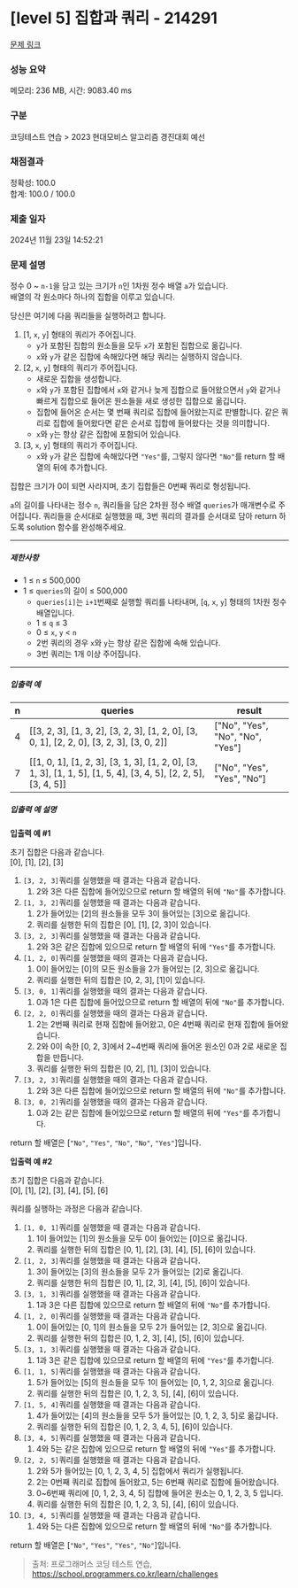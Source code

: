 # [level 5] 집합과 쿼리 - 214291 

[문제 링크](https://school.programmers.co.kr/learn/courses/30/lessons/214291) 

### 성능 요약

메모리: 236 MB, 시간: 9083.40 ms

### 구분

코딩테스트 연습 > 2023 현대모비스 알고리즘 경진대회 예선

### 채점결과

정확성: 100.0<br/>합계: 100.0 / 100.0

### 제출 일자

2024년 11월 23일 14:52:21

### 문제 설명

<p>정수 0 ~ <code>n-1</code>을 담고 있는 크기가 <code>n</code>인 1차원 정수 배열 <code>a</code>가 있습니다.<br>
배열의 각 원소마다 하나의 집합을 이루고 있습니다.</p>

<p>당신은 여기에 다음 쿼리들을 실행하려고 합니다.</p>

<ol>
<li>[1, <code>x</code>, <code>y</code>] 형태의 쿼리가 주어집니다. 

<ul>
<li><code>y</code>가 포함된 집합의 원소들을 모두 <code>x</code>가 포함된 집합으로 옮깁니다.</li>
<li><code>x</code>와 <code>y</code>가 같은 집합에 속해있다면 해당 쿼리는 실행하지 않습니다.</li>
</ul></li>
<li>[2, <code>x</code>, <code>y</code>] 형태의 쿼리가 주어집니다. 

<ul>
<li>새로운 집합을 생성합니다.</li>
<li><code>x</code>와 <code>y</code>가 포함된 집합에서 <code>x</code>와 같거나 늦게 집합으로 들어왔으면서 <code>y</code>와 같거나 빠르게 집합으로 들어온 원소들을 새로 생성한 집합으로 옮깁니다.</li>
<li>집합에 들어온 순서는 몇 번째 쿼리로 집합에 들어왔는지로 판별합니다. 같은 쿼리로 집합에 들어왔다면 같은 순서로 집합에 들어왔다는 것을 의미합니다.</li>
<li><code>x</code>와 <code>y</code>는 항상 같은 집합에 포함되어 있습니다.</li>
</ul></li>
<li>[3, <code>x</code>, <code>y</code>] 형태의 쿼리가 주어집니다. 

<ul>
<li><code>x</code>와 <code>y</code>가 같은 집합에 속해있다면 <code>"Yes"</code>를, 그렇지 않다면 <code>"No"</code>를 return 할 배열의 뒤에 추가합니다.</li>
</ul></li>
</ol>

<p>집합은 크기가 0이 되면 사라지며, 초기 집합들은 0번째 쿼리로 형성됩니다.</p>

<p><code>a</code>의 길이를 나타내는 정수 <code>n</code>, 쿼리들을 담은 2차원 정수 배열 <code>queries</code>가 매개변수로 주어집니다. 쿼리들을 순서대로 실행했을 때, 3번 쿼리의 결과를 순서대로 담아 return 하도록 solution 함수를 완성해주세요.</p>

<hr>

<h5>제한사항</h5>

<ul>
<li>1 ≤ <code>n</code> ≤ 500,000</li>
<li>1 ≤ <code>queries</code>의 길이 ≤ 500,000

<ul>
<li><code>queries[i]</code>는 <code>i+1</code>번째로 실행할 쿼리를 나타내며, [<code>q</code>, <code>x</code>, <code>y</code>] 형태의 1차원 정수 배열입니다.</li>
<li>1 ≤ <code>q</code> ≤ 3</li>
<li>0 ≤ <code>x</code>, <code>y</code> &lt; <code>n</code></li>
<li>2번 쿼리의 경우 <code>x</code>와 <code>y</code>는 항상 같은 집합에 속해 있습니다.</li>
<li>3번 쿼리는 1개 이상 주어집니다.</li>
</ul></li>
</ul>

<hr>

<h5>입출력 예</h5>
<table class="table">
        <thead><tr>
<th>n</th>
<th>queries</th>
<th>result</th>
</tr>
</thead>
        <tbody><tr>
<td>4</td>
<td>[[3, 2, 3], [1, 3, 2], [3, 2, 3], [1, 2, 0], [3, 0, 1], [2, 2, 0], [3, 2, 3], [3, 0, 2]]</td>
<td>["No", "Yes", "No", "No", "Yes"]</td>
</tr>
<tr>
<td>7</td>
<td>[[1, 0, 1], [1, 2, 3], [3, 1, 3], [1, 2, 0], [3, 1, 3], [1, 1, 5], [1, 5, 4], [3, 4, 5], [2, 2, 5], [3, 4, 5]]</td>
<td>["No", "Yes", "Yes", "No"]</td>
</tr>
</tbody>
      </table>
<h5>입출력 예 설명</h5>

<p><strong>입출력 예 #1</strong></p>

<p>초기 집합은 다음과 같습니다.<br>
[0], [1], [2], [3]</p>

<ol>
<li><code>[3, 2, 3]</code>쿼리를 실행했을 때 결과는 다음과 같습니다.

<ol>
<li>2와 3은 다른 집합에 들어있으므로 return 할 배열의 뒤에 <code>"No"</code>를 추가합니다.</li>
</ol></li>
<li><code>[1, 3, 2]</code>쿼리를 실행했을 때 결과는 다음과 같습니다.

<ol>
<li>2가 들어있는 [2]의 원소들을 모두 3이 들어있는 [3]으로 옮깁니다.</li>
<li>쿼리를 실행한 뒤의 집합은 [0], [1], [2, 3]이 있습니다.</li>
</ol></li>
<li><code>[3, 2, 3]</code>쿼리를 실행했을 때 결과는 다음과 같습니다.

<ol>
<li>2와 3은 같은 집합에 있으므로 return 할 배열의 뒤에 <code>"Yes"</code>를 추가합니다.</li>
</ol></li>
<li><code>[1, 2, 0]</code>쿼리를 실행했을 때의 결과는 다음과 같습니다.

<ol>
<li>0이 들어있는 [0]의 모든 원소들을 2가 들어있는 [2, 3]으로 옮깁니다.</li>
<li>쿼리를 실행한 뒤의 집합은 [0, 2, 3], [1]이 있습니다.</li>
</ol></li>
<li><code>[3, 0, 1]</code>쿼리를 실행했을 때의 결과는 다음과 같습니다.

<ol>
<li>0과 1은 다른 집합에 들어있으므로 return 할 배열의 뒤에 <code>"No"</code>를 추가합니다.</li>
</ol></li>
<li><code>[2, 2, 0]</code>쿼리를 실행했을 때의 결과는 다음과 같습니다.

<ol>
<li>2는 2번째 쿼리로 현재 집합에 들어왔고, 0은 4번째 쿼리로 현재 집합에 들어왔습니다.</li>
<li>2와 0이 속한 [0, 2, 3]에서 2~4번째 쿼리에 들어온 원소인 0과 2로 새로운 집합을 만듭니다.</li>
<li>쿼리를 실행한 뒤의 집합은 [0, 2], [1], [3]이 있습니다.</li>
</ol></li>
<li><code>[3, 2, 3]</code>쿼리를 실행했을 때의 결과는 다음과 같습니다.

<ol>
<li>2와 3은 다른 집합에 들어있으므로 return 할 배열의 뒤에 <code>"No"</code>를 추가합니다.</li>
</ol></li>
<li><code>[3, 0, 2]</code>쿼리를 실행했을 때의 결과는 다음과 같습니다.

<ol>
<li>0과 2는 같은 집합에 들어있으므로 return 할 배열의 뒤에 <code>"Yes"</code>를 추가합니다.</li>
</ol></li>
</ol>

<p>return 할 배열은 [<code>"No"</code>, <code>"Yes"</code>, <code>"No"</code>, <code>"No"</code>, <code>"Yes"</code>]입니다.</p>

<p><strong>입출력 예 #2</strong></p>

<p>초기 집합은 다음과 같습니다.<br>
[0], [1], [2], [3], [4], [5], [6]</p>

<p>쿼리를 실행하는 과정은 다음과 같습니다.</p>

<ol>
<li><code>[1, 0, 1]</code>쿼리를 실행했을 때 결과는 다음과 같습니다.

<ol>
<li>1이 들어있는 [1]의 원소들을 모두 0이 들어있는 [0]으로 옮깁니다.</li>
<li>쿼리를 실행한 뒤의 집합은 [0, 1], [2], [3], [4], [5], [6]이 있습니다.</li>
</ol></li>
<li><code>[1, 2, 3]</code>쿼리를 실행했을 때 결과는 다음과 같습니다.

<ol>
<li>3이 들어있는 [3]의 원소들을 모두 2가 들어있는 [2]로 옮깁니다.</li>
<li>쿼리를 실행한 뒤의 집합은 [0, 1], [2, 3], [4], [5], [6]이 있습니다.</li>
</ol></li>
<li><code>[3, 1, 3]</code>쿼리를 실행했을 때 결과는 다음과 같습니다.

<ol>
<li>1과 3은 다른 집합에 있으므로 return 할 배열의 뒤에 <code>"No"</code>를 추가합니다.</li>
</ol></li>
<li><code>[1, 2, 0]</code>쿼리를 실행했을 때 결과는 다음과 같습니다.

<ol>
<li>0이 들어있는 [0, 1]의 원소들을 모두 2가 들어있는 [2, 3]으로 옮깁니다.</li>
<li>쿼리를 실행한 뒤의 집합은 [0, 1, 2, 3], [4], [5], [6]이 있습니다.</li>
</ol></li>
<li><code>[3, 1, 3]</code>쿼리를 실행했을 때 결과는 다음과 같습니다.

<ol>
<li>1과 3은 같은 집합에 있으므로 return 할 배열의 뒤에 <code>"Yes"</code>를 추가합니다.</li>
</ol></li>
<li><code>[1, 1, 5]</code>쿼리를 실행했을 때 결과는 다음과 같습니다.

<ol>
<li>5가 들어있는 [5]의 원소들을 모두 1이 들어있는 [0, 1, 2, 3]으로 옮깁니다.</li>
<li>쿼리를 실행한 뒤의 집합은 [0, 1, 2, 3, 5], [4], [6]이 있습니다.</li>
</ol></li>
<li><code>[1, 5, 4]</code>쿼리를 실행했을 때 결과는 다음과 같습니다.

<ol>
<li>4가 들어있는 [4]의 원소들을 모두 5가 들어있는 [0, 1, 2, 3, 5]로 옮깁니다.</li>
<li>쿼리를 실행한 뒤의 집합은 [0, 1, 2, 3, 4, 5], [6]이 있습니다.</li>
</ol></li>
<li><code>[3, 4, 5]</code>쿼리를 실행했을 때 결과는 다음과 같습니다.

<ol>
<li>4와 5는 같은 집합에 있으므로 return 할 배열의 뒤에 <code>"Yes"</code>를 추가합니다.</li>
</ol></li>
<li><code>[2, 2, 5]</code>쿼리를 실행했을 때 결과는 다음과 같습니다.

<ol>
<li>2와 5가 들어있는 [0, 1, 2, 3, 4, 5] 집합에서 쿼리가 실행됩니다.</li>
<li>2는 0번째 쿼리로 집합에 들어왔고, 5는 6번째 쿼리로 집합에 들어왔습니다.</li>
<li>0~6번째 쿼리에 [0, 1, 2, 3, 4, 5] 집합에 들어온 원소는 0, 1, 2, 3, 5 입니다.</li>
<li>쿼리를 실행한 뒤의 집합은 [0, 1, 2, 3, 5], [4], [6]이 있습니다.</li>
</ol></li>
<li><code>[3, 4, 5]</code>쿼리를 실행했을 때 결과는 다음과 같습니다.

<ol>
<li>4와 5는 다른 집합에 있으므로 return 할 배열의 뒤에 <code>"No"</code>를 추가합니다.</li>
</ol></li>
</ol>

<p>return 할 배열은 [<code>"No"</code>, <code>"Yes"</code>, <code>"Yes"</code>, <code>"No"</code>]입니다.</p>


> 출처: 프로그래머스 코딩 테스트 연습, https://school.programmers.co.kr/learn/challenges